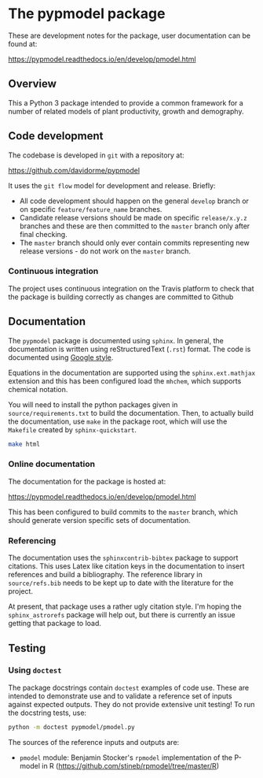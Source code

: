The pypmodel package
====================

These are development notes for the package, user documentation can be found at:

https://pypmodel.readthedocs.io/en/develop/pmodel.html

## Overview

This a Python 3 package intended to provide a common framework for a number of
related models of plant productivity, growth and demography.


## Code development

The codebase is developed in `git` with a repository at:

https://github.com/davidorme/pypmodel

It uses the `git flow` model for development and release. Briefly:

* All code development should happen on the general `develop` branch or on specific 
  `feature/feature_name` branches.
* Candidate release versions should be made on specific `release/x.y.z` branches
  and these are then committed to the `master` branch only after final checking.
* The `master` branch should only ever contain commits representing new release
  versions - do not work on the `master` branch.

### Continuous integration

The project uses continuous integration on the Travis platform to check that the
package is building correctly as changes are committed to Github

## Documentation

The `pypmodel` package is documented using `sphinx`. In general, the
documentation is written using  reStructuredText (`.rst`) format. The code is
documented using [Google
style](https://sphinxcontrib-napoleon.readthedocs.io/en/latest/example_google.html).

Equations in the documentation are supported using the `sphinx.ext.mathjax`
extension and this has been configured load the `mhchem`, which supports
chemical notation.

You will need to install the python packages given in `source/requirements.txt`
to build the documentation. Then, to actually build the documentation, use
`make` in the package root, which will use the `Makefile` created by
`sphinx-quickstart`. 

```bash
make html
```

### Online documentation

The documentation for the package is hosted at:

https://pypmodel.readthedocs.io/en/develop/pmodel.html

This has been configured to build commits to the `master` branch, which should
generate version specific sets of documentation.

### Referencing

The documentation uses the `sphinxcontrib-bibtex` package to support citations.
This uses Latex like citation keys in the documentation to insert references and
build a bibliography. The reference library in `source/refs.bib` needs to be
kept up to date with the literature for the project.

At present, that package uses a rather ugly citation style. I'm hoping the
`sphinx_astrorefs` package will help out, but there is currently an issue
getting that package to load.

## Testing

### Using `doctest`

The package docstrings contain `doctest` examples of code use. These are
intended to demonstrate use and to validate a reference set of inputs against
expected outputs. They do not provide extensive unit testing! To run the
docstring tests, use:

```bash
python -m doctest pypmodel/pmodel.py

``` 

The sources of the reference inputs and outputs are:

* `pmodel` module: Benjamin Stocker's `rpmodel` implementation of the P-model in R (https://github.com/stineb/rpmodel/tree/master/R)

